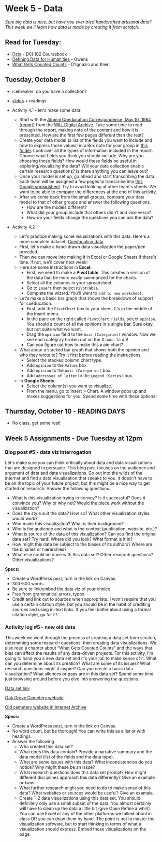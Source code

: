 # Week 5 - Data
*Sure big data is nice, but have you ever tried handcrafted artisanal data? This week we’ll learn how data is made by creating it from scratch.*

## Read for Tuesday: 

* [Data](https://mackenziekbrooks.github.io/humanities-data/data/) - DCI 102 Coursebook
* [Defining Data for Humanities](http://journalofdigitalhumanities.org/1-1/defining-data-for-humanists-by-trevor-owens/) - Owens
*  [What Gets Counted Counts](https://data-feminism.mitpress.mit.edu/pub/h1w0nbqp/release/3) - D'Ignazio and Klein

## Tuesday, October 8
* icebreaker: do you have a collection?
* [slides](https://docs.google.com/presentation/d/1uWw_RaWDpX_NeucAcF3r7o26vQwWZUqyPs3W57BkU_w/edit?usp=sharing) + readings
* Activity 4.1 - let's make some data! 
	* Start with the [Alumni Coeducation Correspondence, May 10, 1984 (report)](https://wlu.app.box.com/file/1667743907209) from the [W&L Digital Archive](https://digitalarchive.wlu.edu/). Take some time to read through the report, making note of the content and how it is presented. How are the first few pages different than the rest?
    * Create your data model (a list of the fields you want to include and how to express those values) in a Box note for your group in [this folder](https://wlu.app.box.com/folder/288135496687). Look over all the types of information included in the report. Choose what fields you think you should include. Why are you choosing those fields? How would these fields be useful in exploring/visualizing the data? Will your data collection enable certain research questions? Is there anything you can leave out?
    * Once your model is set up, go ahead and start transcribing the data. Each team will be assigned a few pages to transcribe into [this Google spreadsheet](https://docs.google.com/spreadsheets/d/1jbP4je-Z1j-j8l9JL9i_-weOIVi6X3GUqVw32cdas7M/edit?usp=sharing). Try to avoid looking at other team's sheets. We want to be able to compare the differences at the end of this activity.
	* After we come back from the small groups, compare your data model to that of other groups and answer the following questions.
        * How are the models different?
        * What did your group include that others didn't and vice versa?
        * How do your fields change the questions you can ask the data?

* Activity 4.2
    * Let's practice making some visualizations with this data. Here's a more complete dataset: [Coeducation data](https://wlu.app.box.com/file/1667760246410). 
    * First, let's make a hand-drawn data visualization the paper/pen provided. 
    * Then we can move into making it in Excel or Google Sheets if there's time. If not, we'll cover next week!
    * Here are some instructions in **Excel**: 
        * First, we need to make a **PivotTable**. This creates a version of the data that be more easily summarized for the charts. 
        * Select all the columns in your spreadsheet.
        * Go to `Insert` then select `PivotTable`. 
        * Complete the wizard. You'll want to `add to new worksheet`. 
    * Let's make a basic bar graph that shows the breakdown of support for coeducation. 
        * First, add the `PivotChart` box to your sheet. It's in the middle of the Insert menu.
        * In the pane on the right called `PivotChart Fields`, select `opinion`. You should a count of all the opinions in a single bar. Sure okay, but not quite what we want. 
        * Drag the `opinion` field to the `Axis (Categories)` window. Now we see each category broken out on the X axis. Ta da! 
        * Can you figure out how to make this a pie chart? 
    * What about a stacked bar graph that shows both the opinion and who they wrote to? Try it first before reading the instructions.
        * Select the stacked column chart type. 
        * Add `opinion` to the `Values` box.
        * Add `opinion` to the `Axis (Categories)` box.
        * Add `addressee of letter` to the `Legend (Series)` box.
    * In **Google Sheets**:
        * Select the column(s) you want to visualize. 
        * From the menu, go to Insert > Chart. A window pops up and makes suggestions for you. Spend some time with these options!


## Thursday, October 10 - READING DAYS

* No class, get some rest! 

## Week 5 Assignments - Due Tuesday at 12pm

### Blog post #5 - data viz interrogation
Let's make sure you can think critically about data and data visualizations that are designed to persuade. This blog post focuses on the audience and argument of data and data visualizations. Go out into the wilds of the internet and find a data visualization that speaks to you. It doesn't have to be on the topic of your future project, but this might be a nice way to get started on research. Answer the following questions:

* What is this visualization trying to convey? Is it successful? Does it convince you? Why or why not? Would the piece work without the visualization?
* Does the style suit the data? How so? What other visualization styles would work?
* Who made this visualization? What is their background?
* Who is the audience and what is the context (publication, website, etc.)?
* What is source of the data of this visualization? Can you find the original data set? Try hard! Where did you look? What format is it in?
* How might this data be subject to the biases of its authors? Where are the binaries or hierarchies? 
* What else could be done with this data set? Other research questions? Other visualizations?


**Specs:** 

* Create a WordPress post, turn in the link on Canvas.
* 300-500 words.
* Be sure to link/embed the data viz of your choice.
* Free from grammatical errors, typos.
* Credit and link out to sources when appropriate. I won't require that you use a certain citation style, but you should be in the habit of crediting sources and using in-text links. If you feel better about using a formal citation style, go for it!


### Activity log #5 - new old data 

This week we went through the process of creating a data set from scratch, determining some research questions, then creating data visualizations. We also read a chapter about "What Gets Counted Counts" and the ways that bias can affect the results of any data-driven projects. For this activity, I'm going to hand you a new data set and it's your job to make sense of it. What can you determine about its creation? What are some of its issues? What research questions might it inspire? Can you create a basic data visualization? What silences or gaps are in this data set? Spend some time just browsing around before you dive into answering the questions. 

[Data set link](https://wlu.app.box.com/file/1666810984520)

[Oak Grove Cemetery website](https://sjcemetery.wlu.edu/)

[Old cemetery website in Internet Archive](https://web.archive.org/web/20210303113101/https://sjcemetery.wlu.edu/)


**Specs:** 

* Create a WordPress post, turn in the link on Canvas.
* No word count, but be thorough! You can write this as a list or with headings. 
* Answer the following:
    * Who created this data set? 
    * What does this data contain? Provide a narrative summary and the data model (list of the fields and the data type).
    * What are some issues with this data? What inconsistencies do you notice? Why might these be an issue? 
    * What research questions does this data set prompt? How might different disciplines approach this data differently? Give an example or twos.
    * What further research might you need to do to make sense of this data? What websites or sources would be useful? Give an example. 
    *  Create 1-2 data visualizations using this data set. You should definitely only use a small subset of the data. You almost certainly will have to clean up the data a little bit (give Open Refine a whirl). You can use Excel or any of the other platforms we talked about in class OR you can draw them by hand. The point is not to master the visualization software, but to start thinking in terms of what a visualization should express. Embed these visualizations on the page.

